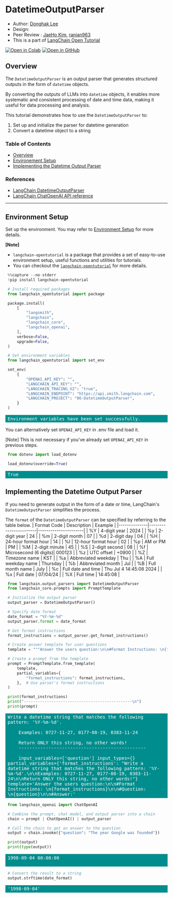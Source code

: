 <style>
.custom {
    background-color: #008d8d;
    color: white;
    padding: 0.25em 0.5em 0.25em 0.5em;
    white-space: pre-wrap;       /* css-3 */
    white-space: -moz-pre-wrap;  /* Mozilla, since 1999 */
    white-space: -pre-wrap;      /* Opera 4-6 */
    white-space: -o-pre-wrap;    /* Opera 7 */
    word-wrap: break-word;
}

pre {
    background-color: #027c7c;
    padding-left: 0.5em;
}

</style>

# DatetimeOutputParser

- Author: [Donghak Lee](https://github.com/stsr1284)
- Design: []()
- Peer Review : [JaeHo Kim](https://github.com/Jae-hoya), [ranian963](https://github.com/ranian963)
- This is a part of [LangChain Open Tutorial](https://github.com/LangChain-OpenTutorial/LangChain-OpenTutorial)

[![Open in Colab](https://colab.research.google.com/assets/colab-badge.svg)](https://colab.research.google.com/github/LangChain-OpenTutorial/LangChain-OpenTutorial/blob/main/03-OutputParser/06-DatetimeOutputParser.ipynb) [![Open in GitHub](https://img.shields.io/badge/Open%20in%20GitHub-181717?style=flat-square&logo=github&logoColor=white)](https://github.com/LangChain-OpenTutorial/LangChain-OpenTutorial/blob/main/03-OutputParser/06-DatetimeOutputParser.ipynb)

## Overview

The `DatetimeOutputParser` is an output parser that generates structured outputs in the form of `datetime` objects.

By converting the outputs of LLMs into `datetime` objects, it enables more systematic and consistent processing of date and time data, making it useful for data processing and analysis.

This tutorial demonstrates how to use the `DatetimeOutputParser` to:
1. Set up and initialize the parser for datetime generation
2. Convert a datetime object to a string

### Table of Contents

- [Overview](#overview)
- [Environement Setup](#environment-setup)
- [Implementing the Datetime Output Parser](#implementing-the-datetime-output-parser)


### References

- [LangChain DatetimeOutputParser](https://python.langchain.com/api_reference/langchain/output_parsers/langchain.output_parsers.datetime.DatetimeOutputParser.html)
- [LangChain ChatOpenAI API reference](https://python.langchain.com/api_reference/openai/chat_models/langchain_openai.chat_models.base.ChatOpenAI.html)
----

## Environment Setup

Set up the environment. You may refer to [Environment Setup](https://wikidocs.net/257836) for more details.

**[Note]**
- `langchain-opentutorial` is a package that provides a set of easy-to-use environment setup, useful functions and utilities for tutorials. 
- You can checkout the [`langchain-opentutorial`](https://github.com/LangChain-OpenTutorial/langchain-opentutorial-pypi) for more details.

```python
%%capture --no-stderr
!pip install langchain-opentutorial
```

```python
# Install required packages
from langchain_opentutorial import package

package.install(
    [
        "langsmith",
        "langchain",
        "langchain_core",
        "langchain_openai",
    ],
    verbose=False,
    upgrade=False,
)
```

```python
# Set environment variables
from langchain_opentutorial import set_env

set_env(
    {
        "OPENAI_API_KEY": "",
        "LANGCHAIN_API_KEY": "",
        "LANGCHAIN_TRACING_V2": "true",
        "LANGCHAIN_ENDPOINT": "https://api.smith.langchain.com",
        "LANGCHAIN_PROJECT": "06-DatetimeOutputParser",
    }
)
```

<pre class="custom">Environment variables have been set successfully.
</pre>

You can alternatively set `OPENAI_API_KEY` in .env file and load it.

[Note] This is not necessary if you've already set `OPENAI_API_KEY` in previous steps.

```python
from dotenv import load_dotenv

load_dotenv(override=True)
```




<pre class="custom">True</pre>



## Implementing the Datetime Output Parser
If you need to generate output in the form of a date or time, LangChain's `DatetimeOutputParser` simplifies the process.

The `format` of the `DatetimeOutputParser` can be specified by referring to the table below.
| Format Code | Description           | Example              |
|--------------|-----------------------|----------------------|
| %Y           | 4-digit year          | 2024                 |
| %y           | 2-digit year          | 24                   |
| %m           | 2-digit month         | 07                   |
| %d           | 2-digit day           | 04                   |
| %H           | 24-hour format hour   | 14                   |
| %I           | 12-hour format hour   | 02                   |
| %p           | AM or PM              | PM                   |
| %M           | 2-digit minute        | 45                   |
| %S           | 2-digit second        | 08                   |
| %f           | Microsecond (6 digits)| 000123               |
| %z           | UTC offset            | +0900                |
| %Z           | Timezone name         | KST                  |
| %a           | Abbreviated weekday   | Thu                  |
| %A           | Full weekday name     | Thursday             |
| %b           | Abbreviated month     | Jul                  |
| %B           | Full month name       | July                 |
| %c           | Full date and time    | Thu Jul 4 14:45:08 2024 |
| %x           | Full date             | 07/04/24             |
| %X           | Full time             | 14:45:08             |


```python
from langchain.output_parsers import DatetimeOutputParser
from langchain_core.prompts import PromptTemplate

# Initialize the output parser
output_parser = DatetimeOutputParser()

# Specify date format
date_format = "%Y-%m-%d"
output_parser.format = date_format

# Get format instructions
format_instructions = output_parser.get_format_instructions()

# Create answer template for user questions
template = """Answer the users question:\n\n#Format Instructions: \n{format_instructions}\n\n#Question: \n{question}\n\n#Answer:"""

# Create a prompt from the template
prompt = PromptTemplate.from_template(
    template,
    partial_variables={
        "format_instructions": format_instructions,
    },  # Use parser's format instructions
)

print(format_instructions)
print("-----------------------------------------------\n")
print(prompt)
```

<pre class="custom">Write a datetime string that matches the following pattern: '%Y-%m-%d'.
    
    Examples: 0727-11-27, 0177-08-19, 0383-11-24
    
    Return ONLY this string, no other words!
    -----------------------------------------------
    
    input_variables=['question'] input_types={} partial_variables={'format_instructions': "Write a datetime string that matches the following pattern: '%Y-%m-%d'.\n\nExamples: 0727-11-27, 0177-08-19, 0383-11-24\n\nReturn ONLY this string, no other words!"} template='Answer the users question:\n\n#Format Instructions: \n{format_instructions}\n\n#Question: \n{question}\n\n#Answer:'
</pre>

```python
from langchain_openai import ChatOpenAI

# Combine the prompt, chat model, and output parser into a chain
chain = prompt | ChatOpenAI() | output_parser

# Call the chain to get an answer to the question
output = chain.invoke({"question": "The year Google was founded"})

print(output)
print(type(output))
```

<pre class="custom">1998-09-04 00:00:00
    <class 'datetime.datetime'>
</pre>

```python
# Convert the result to a string
output.strftime(date_format)
```




<pre class="custom">'1998-09-04'</pre>


